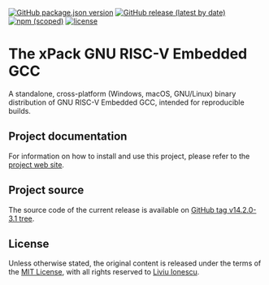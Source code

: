 [![GitHub package.json version](https://img.shields.io/github/package-json/v/xpack-dev-tools/riscv-none-elf-gcc-xpack)](https://github.com/xpack-dev-tools/riscv-none-elf-gcc-xpack/blob/xpack/package.json)
[![GitHub release (latest by date)](https://img.shields.io/github/v/release/xpack-dev-tools/riscv-none-elf-gcc-xpack)](https://github.com/xpack-dev-tools/riscv-none-elf-gcc-xpack/releases)
[![npm (scoped)](https://img.shields.io/npm/v/@xpack-dev-tools/riscv-none-elf-gcc?color=blue)](https://www.npmjs.com/package/@xpack-dev-tools/riscv-none-elf-gcc/)
[![license](https://img.shields.io/github/license/xpack-dev-tools/riscv-none-elf-gcc-xpack)](https://github.com/xpack-dev-tools/riscv-none-elf-gcc-xpack/blob/xpack/LICENSE)

# The xPack GNU RISC-V Embedded GCC

A standalone, cross-platform (Windows, macOS, GNU/Linux) binary
distribution of GNU RISC-V Embedded GCC,
intended for reproducible builds.

## Project documentation

For information on how to install and use this project, please refer to the
[project web site](https://xpack-dev-tools.github.io/riscv-none-elf-gcc-xpack/).

## Project source

The source code of the current release is available on
[GitHub tag v14.2.0-3.1 tree](https://github.com/xpack-dev-tools/riscv-none-elf-gcc-xpack/tree/v14.2.0-3.1).

## License

Unless otherwise stated, the original content is released under the terms of the
[MIT License](https://opensource.org/licenses/mit/),
with all rights reserved to
[Liviu Ionescu](https://github.com/ilg-ul).
